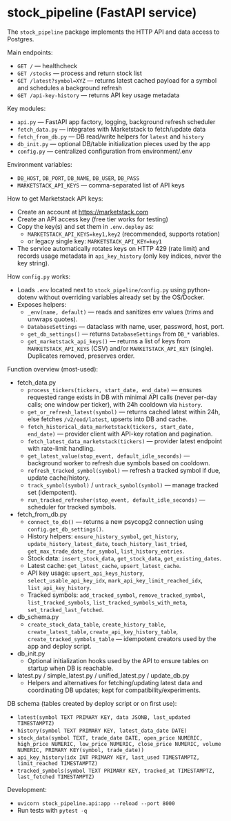 # stock_pipeline (FastAPI service)

The `stock_pipeline` package implements the HTTP API and data access to Postgres.

Main endpoints:
- `GET /` — healthcheck
- `GET /stocks` — process and return stock list
- `GET /latest?symbol=XYZ` — returns latest cached payload for a symbol and schedules a background refresh
- `GET /api-key-history` — returns API key usage metadata

Key modules:
- `api.py` — FastAPI app factory, logging, background refresh scheduler
- `fetch_data.py` — integrates with Marketstack to fetch/update data
- `fetch_from_db.py` — DB read/write helpers for `latest` and `history`
- `db_init.py` — optional DB/table initialization pieces used by the app
- `config.py` — centralized configuration from environment/.env

Environment variables:
- `DB_HOST`, `DB_PORT`, `DB_NAME`, `DB_USER`, `DB_PASS`
- `MARKETSTACK_API_KEYS` — comma-separated list of API keys

How to get Marketstack API keys:
- Create an account at https://marketstack.com
- Create an API access key (free tier works for testing)
- Copy the key(s) and set them in `.env.deploy` as:
  - `MARKETSTACK_API_KEYS=key1,key2` (recommended, supports rotation)
  - or legacy single key: `MARKETSTACK_API_KEY=key1`
- The service automatically rotates keys on HTTP 429 (rate limit) and records usage metadata in `api_key_history` (only key indices, never the key string).

How `config.py` works:
- Loads `.env` located next to `stock_pipeline/config.py` using python-dotenv without overriding variables already set by the OS/Docker.
- Exposes helpers:
  - `_env(name, default)` — reads and sanitizes env values (trims and unwraps quotes).
  - `DatabaseSettings` — dataclass with name, user, password, host, port.
  - `get_db_settings()` — returns `DatabaseSettings` from `DB_*` variables.
  - `get_marketstack_api_keys()` — returns a list of keys from `MARKETSTACK_API_KEYS` (CSV) and/or `MARKETSTACK_API_KEY` (single). Duplicates removed, preserves order.

Function overview (most-used):
- fetch_data.py
  - `process_tickers(tickers, start_date, end_date)` — ensures requested range exists in DB with minimal API calls (never per-day calls; one window per ticker), with 24h cooldown via `history`.
  - `get_or_refresh_latest(symbol)` — returns cached latest within 24h, else fetches `/v2/eod/latest`, upserts into DB and cache.
  - `fetch_historical_data_marketstack(tickers, start_date, end_date)` — provider client with API-key rotation and pagination.
  - `fetch_latest_data_marketstack(tickers)` — provider latest endpoint with rate-limit handling.
  - `get_latest_value(stop_event, default_idle_seconds)` — background worker to refresh due symbols based on cooldown.
  - `refresh_tracked_symbol(symbol)` — refresh a tracked symbol if due, update cache/history.
  - `track_symbol(symbol)` / `untrack_symbol(symbol)` — manage tracked set (idempotent).
  - `run_tracked_refresher(stop_event, default_idle_seconds)` — scheduler for tracked symbols.
- fetch_from_db.py
  - `connect_to_db()` — returns a new psycopg2 connection using `config.get_db_settings()`.
  - History helpers: `ensure_history_symbol`, `get_history`, `update_history_latest_date`, `touch_history_last_tried`, `get_max_trade_date_for_symbol`, `list_history_entries`.
  - Stock data: `insert_stock_data`, `get_stock_data`, `get_existing_dates`.
  - Latest cache: `get_latest_cache`, `upsert_latest_cache`.
  - API key usage: `upsert_api_keys_history`, `select_usable_api_key_idx`, `mark_api_key_limit_reached_idx`, `list_api_key_history`.
  - Tracked symbols: `add_tracked_symbol`, `remove_tracked_symbol`, `list_tracked_symbols`, `list_tracked_symbols_with_meta`, `set_tracked_last_fetched`.
- db_schema.py
  - `create_stock_data_table`, `create_history_table`, `create_latest_table`, `create_api_key_history_table`, `create_tracked_symbols_table` — idempotent creators used by the app and deploy script.
- db_init.py
  - Optional initialization hooks used by the API to ensure tables on startup when DB is reachable.
- latest.py / simple_latest.py / unified_latest.py / update_db.py
  - Helpers and alternatives for fetching/updating latest data and coordinating DB updates; kept for compatibility/experiments.

DB schema (tables created by deploy script or on first use):
- `latest(symbol TEXT PRIMARY KEY, data JSONB, last_updated TIMESTAMPTZ)`
- `history(symbol TEXT PRIMARY KEY, latest_data_date DATE)`
- `stock_data(symbol TEXT, trade_date DATE, open_price NUMERIC, high_price NUMERIC, low_price NUMERIC, close_price NUMERIC, volume NUMERIC, PRIMARY KEY(symbol, trade_date))`
- `api_key_history(idx INT PRIMARY KEY, last_used TIMESTAMPTZ, limit_reached TIMESTAMPTZ)`
- `tracked_symbols(symbol TEXT PRIMARY KEY, tracked_at TIMESTAMPTZ, last_fetched TIMESTAMPTZ)`

Development:
- `uvicorn stock_pipeline.api:app --reload --port 8000`
- Run tests with `pytest -q`
